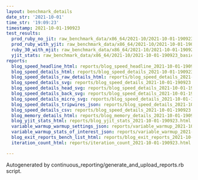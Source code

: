 ```yaml
---
layout: benchmark_details
date_str: '2021-10-01'
time_str: '19:09:23'
timestamp: 2021-10-01-190923
test_results:
  prod_ruby_no_jit: raw_benchmark_data/x86_64/2021-10/2021-10-01-190923_basic_benchmark_prod_ruby_no_jit.json
  prod_ruby_with_yjit: raw_benchmark_data/x86_64/2021-10/2021-10-01-190923_basic_benchmark_prod_ruby_with_yjit.json
  ruby_30_with_mjit: raw_benchmark_data/x86_64/2021-10/2021-10-01-190923_basic_benchmark_ruby_30_with_mjit.json
  yjit_stats: raw_benchmark_data/x86_64/2021-10/2021-10-01-190923_basic_benchmark_yjit_stats.json
reports:
  blog_speed_headline_html: reports/blog_speed_headline_2021-10-01-190923.html
  blog_speed_details_html: reports/blog_speed_details_2021-10-01-190923.html
  blog_speed_details_raw_details_html: reports/blog_speed_details_2021-10-01-190923.raw_details.html
  blog_speed_details_svg: reports/blog_speed_details_2021-10-01-190923.svg
  blog_speed_details_head_svg: reports/blog_speed_details_2021-10-01-190923.head.svg
  blog_speed_details_back_svg: reports/blog_speed_details_2021-10-01-190923.back.svg
  blog_speed_details_micro_svg: reports/blog_speed_details_2021-10-01-190923.micro.svg
  blog_speed_details_tripwires_json: reports/blog_speed_details_2021-10-01-190923.tripwires.json
  blog_speed_details_csv: reports/blog_speed_details_2021-10-01-190923.csv
  blog_memory_details_html: reports/blog_memory_details_2021-10-01-190923.html
  blog_yjit_stats_html: reports/blog_yjit_stats_2021-10-01-190923.html
  variable_warmup_warmup_settings_json: reports/variable_warmup_2021-10-01-190923.warmup_settings.json
  variable_warmup_stats_of_interest_json: reports/variable_warmup_2021-10-01-190923.stats_of_interest.json
  blog_exit_reports_bench_list_html: reports/blog_exit_reports_2021-10-01-190923.bench_list.html
  iteration_count_html: reports/iteration_count_2021-10-01-190923.html

---
```

Autogenerated by continuous_reporting/generate_and_upload_reports.rb script.
